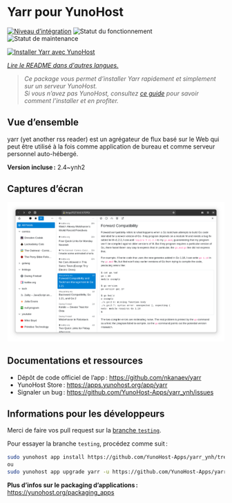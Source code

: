 <!--
Nota bene : ce README est automatiquement généré par <https://github.com/YunoHost/apps/tree/master/tools/readme_generator>
Il NE doit PAS être modifié à la main.
-->

# Yarr pour YunoHost

[![Niveau d’intégration](https://dash.yunohost.org/integration/yarr.svg)](https://ci-apps.yunohost.org/ci/apps/yarr/) ![Statut du fonctionnement](https://ci-apps.yunohost.org/ci/badges/yarr.status.svg) ![Statut de maintenance](https://ci-apps.yunohost.org/ci/badges/yarr.maintain.svg)

[![Installer Yarr avec YunoHost](https://install-app.yunohost.org/install-with-yunohost.svg)](https://install-app.yunohost.org/?app=yarr)

*[Lire le README dans d'autres langues.](./ALL_README.md)*

> *Ce package vous permet d’installer Yarr rapidement et simplement sur un serveur YunoHost.*  
> *Si vous n’avez pas YunoHost, consultez [ce guide](https://yunohost.org/install) pour savoir comment l’installer et en profiter.*

## Vue d’ensemble

yarr (yet another rss reader) est un agrégateur de flux basé sur le Web qui peut être utilisé à la fois comme application de bureau et comme serveur personnel auto-hébergé.

**Version incluse :** 2.4~ynh2

## Captures d’écran

![Capture d’écran de Yarr](./doc/screenshots/screenshot.png)

## Documentations et ressources

- Dépôt de code officiel de l’app : <https://github.com/nkanaev/yarr>
- YunoHost Store : <https://apps.yunohost.org/app/yarr>
- Signaler un bug : <https://github.com/YunoHost-Apps/yarr_ynh/issues>

## Informations pour les développeurs

Merci de faire vos pull request sur la [branche `testing`](https://github.com/YunoHost-Apps/yarr_ynh/tree/testing).

Pour essayer la branche `testing`, procédez comme suit :

```bash
sudo yunohost app install https://github.com/YunoHost-Apps/yarr_ynh/tree/testing --debug
ou
sudo yunohost app upgrade yarr -u https://github.com/YunoHost-Apps/yarr_ynh/tree/testing --debug
```

**Plus d’infos sur le packaging d’applications :** <https://yunohost.org/packaging_apps>
